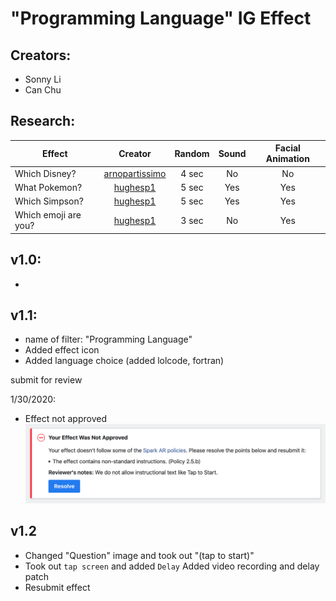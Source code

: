 # "Programming Language" IG Effect

Creators:
-

- Sonny Li
- Can Chu

Research:
-

| Effect       | Creator         | Random | Sound | Facial Animation
| ------------- |:-------------:|:---:|:---:|:---:|
| Which Disney? | [arnopartissimo](https://www.instagram.com/arnopartissimo) | 4 sec | No | No |
| What Pokemon? | [hughesp1](https://www.instagram.com/hughesp1) |   5 sec | Yes | Yes |
| Which Simpson? | [hughesp1](https://www.instagram.com/hughesp1) |  5 sec | Yes | Yes |
| Which emoji are you? | [hughesp1](https://www.instagram.com/hughesp1) | 3 sec | No | Yes |

v1.0:
- 

- 

v1.1:
-

- name of filter: "Programming Language"
- Added effect icon
- Added language choice (added lolcode, fortran)


submit for review

1/30/2020:

- Effect not approved
![Effect not approved](not_approved.png)

v1.2
-

- Changed "Question" image and took out "(tap to start)"
- Took out `tap screen` and added `Delay` Added video recording and delay patch
- Resubmit effect
